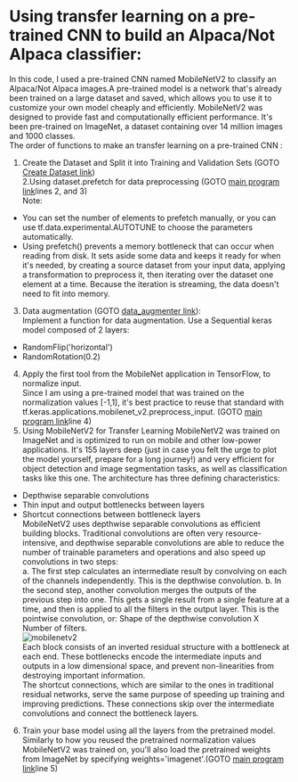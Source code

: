 # Using transfer learning on a pre-trained CNN to build an Alpaca/Not Alpaca classifier:
In this code, I used a pre-trained CNN named MobileNetV2 to classify an Alpaca/Not Alpaca images.A pre-trained model is a network that's already been trained on a large dataset and saved, which allows you to use it to customize your own model cheaply and efficiently. MobileNetV2 was designed to provide fast and computationally efficient performance. It's been pre-trained on ImageNet, a dataset containing over 14 million images and 1000 classes. <br />
The order of functions to make an transfer learning on a pre-trained CNN :<br />
1. Create the Dataset and Split it into Training and Validation Sets (GOTO [Create Dataset link](https://github.com/Afsaneh-Karami/Neural-Networks-and-Deep-Learning/blob/main/Transfer%20Learning%20with%20MobileNetV2/Create%20Dataset))<br />
2.Using dataset.prefetch for data preprocessing (GOTO [main program link](https://github.com/Afsaneh-Karami/Neural-Networks-and-Deep-Learning/new/main/Transfer%20Learning%20with%20MobileNetV2)lines 2, and 3)<br /> 
Note: 
* You can set the number of elements to prefetch manually, or you can use tf.data.experimental.AUTOTUNE to choose the parameters automatically. <br /> 
* Using prefetch() prevents a memory bottleneck that can occur when reading from disk. It sets aside some data and keeps it ready for when it's needed, by creating a source dataset from your input data, applying a transformation to preprocess it, then iterating over the dataset one element at a time. Because the iteration is streaming, the data doesn't need to fit into memory.<br /> 
3. Data augmentation (GOTO [data_augmenter link](https://github.com/Afsaneh-Karami/Neural-Networks-and-Deep-Learning/new/main/Transfer%20Learning%20with%20MobileNetV2)):<br /> 
Implement a function for data augmentation. Use a Sequential keras model composed of 2 layers:<br /> 
* RandomFlip('horizontal')<br /> 
* RandomRotation(0.2)<br /> 
4. Apply the first tool from the MobileNet application in TensorFlow, to normalize input.<br /> 
Since I am using a pre-trained model that was trained on the normalization values [-1,1], it's best practice to reuse that standard with tf.keras.applications.mobilenet_v2.preprocess_input. (GOTO [main program link](https://github.com/Afsaneh-Karami/Neural-Networks-and-Deep-Learning/new/main/Transfer%20Learning%20with%20MobileNetV2)line 4)<br /> 
5. Using MobileNetV2 for Transfer Learning
MobileNetV2 was trained on ImageNet and is optimized to run on mobile and other low-power applications. It's 155 layers deep (just in case you felt the urge to plot the model yourself, prepare for a long journey!) and very efficient for object detection and image segmentation tasks, as well as classification tasks like this one. The architecture has three defining characteristics:<br /> 
* Depthwise separable convolutions<br />
* Thin input and output bottlenecks between layers<br />
* Shortcut connections between bottleneck layers<br />
MobileNetV2 uses depthwise separable convolutions as efficient building blocks. Traditional convolutions are often very resource-intensive, and depthwise separable convolutions are able to reduce the number of trainable parameters and operations and also speed up convolutions in two steps:<br />
a. The first step calculates an intermediate result by convolving on each of the channels independently. This is the depthwise convolution.
b. In the second step, another convolution merges the outputs of the previous step into one. This gets a single result from a single feature at a time, and then is applied to all the filters in the output layer. This is the pointwise convolution, or: Shape of the depthwise convolution X Number of filters.<br />
![mobilenetv2](https://user-images.githubusercontent.com/78735911/162256874-1810d349-5edd-4154-890a-e310b6de3ef9.png)<br />
Each block consists of an inverted residual structure with a bottleneck at each end. These bottlenecks encode the intermediate inputs and outputs in a low dimensional space, and prevent non-linearities from destroying important information.<br />
The shortcut connections, which are similar to the ones in traditional residual networks, serve the same purpose of speeding up training and improving predictions. These connections skip over the intermediate convolutions and connect the bottleneck layers. <br />
6. Train your base model using all the layers from the pretrained model.<br />
Similarly to how you reused the pretrained normalization values MobileNetV2 was trained on, you'll also load the pretrained weights from ImageNet by specifying weights='imagenet'.(GOTO [main program link](https://github.com/Afsaneh-Karami/Neural-Networks-and-Deep-Learning/new/main/Transfer%20Learning%20with%20MobileNetV2)line 5)<br />






